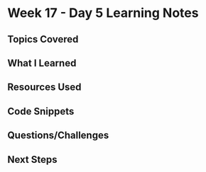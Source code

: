 # Week 17 - Day 5 Learning Notes

## Topics Covered

## What I Learned

## Resources Used

## Code Snippets

## Questions/Challenges

## Next Steps
